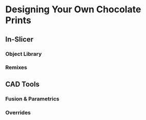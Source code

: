 # Designing Your Own Chocolate Prints

## In-Slicer

### Object Library

### Remixes

## CAD Tools

### Fusion & Parametrics

### Overrides